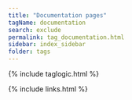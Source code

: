 ```yaml
---
title: "Documentation pages"
tagName: documentation
search: exclude
permalink: tag_documentation.html
sidebar: index_sidebar
folder: tags
---
```

{% include taglogic.html %}

{% include links.html %}
